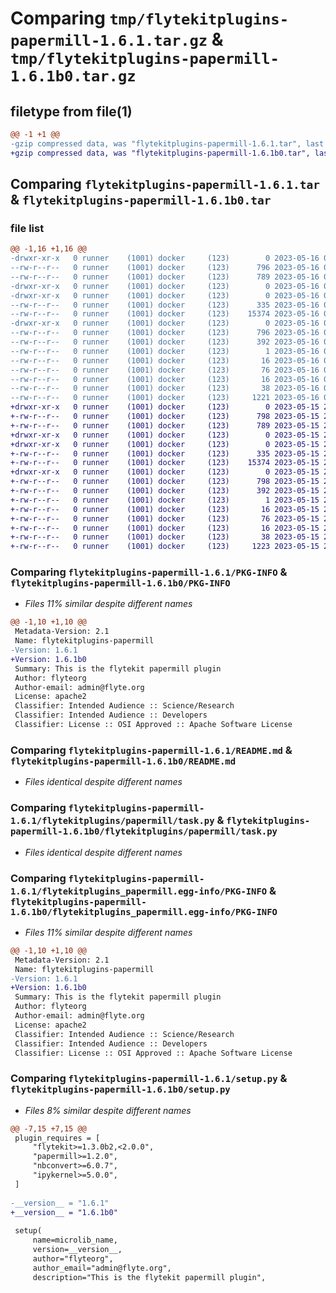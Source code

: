 # Comparing `tmp/flytekitplugins-papermill-1.6.1.tar.gz` & `tmp/flytekitplugins-papermill-1.6.1b0.tar.gz`

## filetype from file(1)

```diff
@@ -1 +1 @@
-gzip compressed data, was "flytekitplugins-papermill-1.6.1.tar", last modified: Tue May 16 00:12:36 2023, max compression
+gzip compressed data, was "flytekitplugins-papermill-1.6.1b0.tar", last modified: Mon May 15 22:07:09 2023, max compression
```

## Comparing `flytekitplugins-papermill-1.6.1.tar` & `flytekitplugins-papermill-1.6.1b0.tar`

### file list

```diff
@@ -1,16 +1,16 @@
-drwxr-xr-x   0 runner    (1001) docker     (123)        0 2023-05-16 00:12:36.034349 flytekitplugins-papermill-1.6.1/
--rw-r--r--   0 runner    (1001) docker     (123)      796 2023-05-16 00:12:36.034349 flytekitplugins-papermill-1.6.1/PKG-INFO
--rw-r--r--   0 runner    (1001) docker     (123)      789 2023-05-16 00:12:01.000000 flytekitplugins-papermill-1.6.1/README.md
-drwxr-xr-x   0 runner    (1001) docker     (123)        0 2023-05-16 00:12:36.034349 flytekitplugins-papermill-1.6.1/flytekitplugins/
-drwxr-xr-x   0 runner    (1001) docker     (123)        0 2023-05-16 00:12:36.034349 flytekitplugins-papermill-1.6.1/flytekitplugins/papermill/
--rw-r--r--   0 runner    (1001) docker     (123)      335 2023-05-16 00:12:01.000000 flytekitplugins-papermill-1.6.1/flytekitplugins/papermill/__init__.py
--rw-r--r--   0 runner    (1001) docker     (123)    15374 2023-05-16 00:12:01.000000 flytekitplugins-papermill-1.6.1/flytekitplugins/papermill/task.py
-drwxr-xr-x   0 runner    (1001) docker     (123)        0 2023-05-16 00:12:36.034349 flytekitplugins-papermill-1.6.1/flytekitplugins_papermill.egg-info/
--rw-r--r--   0 runner    (1001) docker     (123)      796 2023-05-16 00:12:36.000000 flytekitplugins-papermill-1.6.1/flytekitplugins_papermill.egg-info/PKG-INFO
--rw-r--r--   0 runner    (1001) docker     (123)      392 2023-05-16 00:12:36.000000 flytekitplugins-papermill-1.6.1/flytekitplugins_papermill.egg-info/SOURCES.txt
--rw-r--r--   0 runner    (1001) docker     (123)        1 2023-05-16 00:12:36.000000 flytekitplugins-papermill-1.6.1/flytekitplugins_papermill.egg-info/dependency_links.txt
--rw-r--r--   0 runner    (1001) docker     (123)       16 2023-05-16 00:12:36.000000 flytekitplugins-papermill-1.6.1/flytekitplugins_papermill.egg-info/namespace_packages.txt
--rw-r--r--   0 runner    (1001) docker     (123)       76 2023-05-16 00:12:36.000000 flytekitplugins-papermill-1.6.1/flytekitplugins_papermill.egg-info/requires.txt
--rw-r--r--   0 runner    (1001) docker     (123)       16 2023-05-16 00:12:36.000000 flytekitplugins-papermill-1.6.1/flytekitplugins_papermill.egg-info/top_level.txt
--rw-r--r--   0 runner    (1001) docker     (123)       38 2023-05-16 00:12:36.034349 flytekitplugins-papermill-1.6.1/setup.cfg
--rw-r--r--   0 runner    (1001) docker     (123)     1221 2023-05-16 00:12:27.000000 flytekitplugins-papermill-1.6.1/setup.py
+drwxr-xr-x   0 runner    (1001) docker     (123)        0 2023-05-15 22:07:09.075792 flytekitplugins-papermill-1.6.1b0/
+-rw-r--r--   0 runner    (1001) docker     (123)      798 2023-05-15 22:07:09.075792 flytekitplugins-papermill-1.6.1b0/PKG-INFO
+-rw-r--r--   0 runner    (1001) docker     (123)      789 2023-05-15 22:06:44.000000 flytekitplugins-papermill-1.6.1b0/README.md
+drwxr-xr-x   0 runner    (1001) docker     (123)        0 2023-05-15 22:07:09.071792 flytekitplugins-papermill-1.6.1b0/flytekitplugins/
+drwxr-xr-x   0 runner    (1001) docker     (123)        0 2023-05-15 22:07:09.071792 flytekitplugins-papermill-1.6.1b0/flytekitplugins/papermill/
+-rw-r--r--   0 runner    (1001) docker     (123)      335 2023-05-15 22:06:44.000000 flytekitplugins-papermill-1.6.1b0/flytekitplugins/papermill/__init__.py
+-rw-r--r--   0 runner    (1001) docker     (123)    15374 2023-05-15 22:06:44.000000 flytekitplugins-papermill-1.6.1b0/flytekitplugins/papermill/task.py
+drwxr-xr-x   0 runner    (1001) docker     (123)        0 2023-05-15 22:07:09.075792 flytekitplugins-papermill-1.6.1b0/flytekitplugins_papermill.egg-info/
+-rw-r--r--   0 runner    (1001) docker     (123)      798 2023-05-15 22:07:09.000000 flytekitplugins-papermill-1.6.1b0/flytekitplugins_papermill.egg-info/PKG-INFO
+-rw-r--r--   0 runner    (1001) docker     (123)      392 2023-05-15 22:07:09.000000 flytekitplugins-papermill-1.6.1b0/flytekitplugins_papermill.egg-info/SOURCES.txt
+-rw-r--r--   0 runner    (1001) docker     (123)        1 2023-05-15 22:07:09.000000 flytekitplugins-papermill-1.6.1b0/flytekitplugins_papermill.egg-info/dependency_links.txt
+-rw-r--r--   0 runner    (1001) docker     (123)       16 2023-05-15 22:07:09.000000 flytekitplugins-papermill-1.6.1b0/flytekitplugins_papermill.egg-info/namespace_packages.txt
+-rw-r--r--   0 runner    (1001) docker     (123)       76 2023-05-15 22:07:09.000000 flytekitplugins-papermill-1.6.1b0/flytekitplugins_papermill.egg-info/requires.txt
+-rw-r--r--   0 runner    (1001) docker     (123)       16 2023-05-15 22:07:09.000000 flytekitplugins-papermill-1.6.1b0/flytekitplugins_papermill.egg-info/top_level.txt
+-rw-r--r--   0 runner    (1001) docker     (123)       38 2023-05-15 22:07:09.075792 flytekitplugins-papermill-1.6.1b0/setup.cfg
+-rw-r--r--   0 runner    (1001) docker     (123)     1223 2023-05-15 22:07:00.000000 flytekitplugins-papermill-1.6.1b0/setup.py
```

### Comparing `flytekitplugins-papermill-1.6.1/PKG-INFO` & `flytekitplugins-papermill-1.6.1b0/PKG-INFO`

 * *Files 11% similar despite different names*

```diff
@@ -1,10 +1,10 @@
 Metadata-Version: 2.1
 Name: flytekitplugins-papermill
-Version: 1.6.1
+Version: 1.6.1b0
 Summary: This is the flytekit papermill plugin
 Author: flyteorg
 Author-email: admin@flyte.org
 License: apache2
 Classifier: Intended Audience :: Science/Research
 Classifier: Intended Audience :: Developers
 Classifier: License :: OSI Approved :: Apache Software License
```

### Comparing `flytekitplugins-papermill-1.6.1/README.md` & `flytekitplugins-papermill-1.6.1b0/README.md`

 * *Files identical despite different names*

### Comparing `flytekitplugins-papermill-1.6.1/flytekitplugins/papermill/task.py` & `flytekitplugins-papermill-1.6.1b0/flytekitplugins/papermill/task.py`

 * *Files identical despite different names*

### Comparing `flytekitplugins-papermill-1.6.1/flytekitplugins_papermill.egg-info/PKG-INFO` & `flytekitplugins-papermill-1.6.1b0/flytekitplugins_papermill.egg-info/PKG-INFO`

 * *Files 11% similar despite different names*

```diff
@@ -1,10 +1,10 @@
 Metadata-Version: 2.1
 Name: flytekitplugins-papermill
-Version: 1.6.1
+Version: 1.6.1b0
 Summary: This is the flytekit papermill plugin
 Author: flyteorg
 Author-email: admin@flyte.org
 License: apache2
 Classifier: Intended Audience :: Science/Research
 Classifier: Intended Audience :: Developers
 Classifier: License :: OSI Approved :: Apache Software License
```

### Comparing `flytekitplugins-papermill-1.6.1/setup.py` & `flytekitplugins-papermill-1.6.1b0/setup.py`

 * *Files 8% similar despite different names*

```diff
@@ -7,15 +7,15 @@
 plugin_requires = [
     "flytekit>=1.3.0b2,<2.0.0",
     "papermill>=1.2.0",
     "nbconvert>=6.0.7",
     "ipykernel>=5.0.0",
 ]
 
-__version__ = "1.6.1"
+__version__ = "1.6.1b0"
 
 setup(
     name=microlib_name,
     version=__version__,
     author="flyteorg",
     author_email="admin@flyte.org",
     description="This is the flytekit papermill plugin",
```

